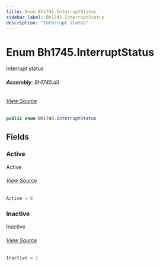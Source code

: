 ```yaml
---
title: Enum Bh1745.InterruptStatus
sidebar_label: Bh1745.InterruptStatus
description: "Interrupt status"
---
```

# Enum Bh1745.InterruptStatus
Interrupt status

###### **Assembly**: Bh1745.dll
###### [View Source](https://github.com/WildernessLabs/Meadow.Foundation.git/blob/develop/Source/Meadow.Foundation.Peripherals/Sensors.Light.Bh1745/Driver/Bh1745.InterruptStates.cs#L8)
```csharp title="Declaration"
public enum Bh1745.InterruptStatus
```
## Fields
### Active
Active
###### [View Source](https://github.com/WildernessLabs/Meadow.Foundation.git/blob/develop/Source/Meadow.Foundation.Peripherals/Sensors.Light.Bh1745/Driver/Bh1745.InterruptStates.cs#L13)
```csharp title="Declaration"
Active = 0
```
### Inactive
Inactive
###### [View Source](https://github.com/WildernessLabs/Meadow.Foundation.git/blob/develop/Source/Meadow.Foundation.Peripherals/Sensors.Light.Bh1745/Driver/Bh1745.InterruptStates.cs#L17)
```csharp title="Declaration"
Inactive = 1
```
